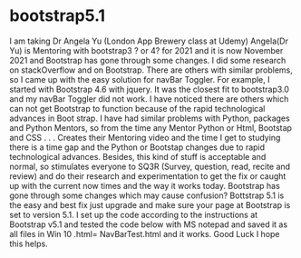 # bootstrap5.1
I am taking Dr Angela Yu (London App Brewery class at Udemy)
Angela(Dr Yu) is Mentoring with bootstrap3 ? or 4? for 2021 and it is now November 2021 and Bootstrap has gone through some changes. I did some research on stackOverflow and on Bootstrap. There are others with similar problems, so I came up with the easy solution for navBar Toggler. For example, I started with Bootstrap 4.6 with jquery.
It was the closest fit to bootstrap3.0 and my navBar Toggler did not work. I have noticed there are others which can not get Bootstrap to function because of the rapid technological advances in Boot strap. I have had similar problems with Python, packages and Python Mentors, so from the time any Mentor Python or Html, Bootstap and CSS . . . Creates their Mentoring video and the time I get to studying there is a time gap and the Python or Bootstap changes due to rapid technological advances. Besides, this kind of stuff is acceptable and normal, so stimulates everyone to SQ3R (Survey, question, read, recite and review) and do their research and experimentation to get the fix or caught up with the current now times and the way it works today.
Bootstrap has gone through some changes which may cause confusion? Bottstrap 5.1 is the easy and best fix just upgrade and make sure your page at Bootstrap is set to version 5.1. I set up the code according to the instructions at Bootstrap v5.1 and tested the code below with MS notepad and saved it as all files in Win 10 .html= NavBarTest.html and it works. Good Luck I hope this helps.

